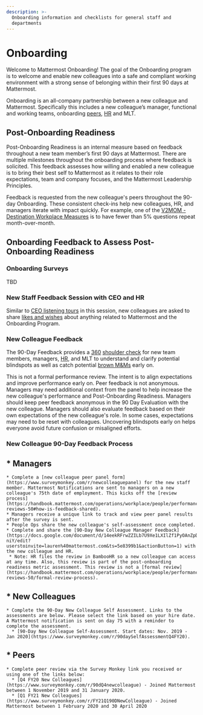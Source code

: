 ```yaml
---
description: >-
  Onboarding information and checklists for general staff and
  departments
---
```


# Onboarding

Welcome to Mattermost Onboarding! The goal of the Onboarding program is to welcome and enable new colleagues into a safe and compliant working environment with a strong sense of belonging within their first 90 days at Mattermost. 

Onboarding is an all-company partnership between a new colleague and Mattermost. Specifically this includes a new colleague’s manager, functional and working teams, onboarding [peers](https://docs.google.com/document/d/1DQULEvgOhGeEGLTzdOlSvo858vo94zmnMN8sygi-lHk/edit?ts=5e21f202), [HR](https://handbook.mattermost.com/operations/workplace/people#team) and MLT. 

## Post-Onboarding Readiness 

Post-Onboarding Readiness is an internal measure based on feedback throughout a new team member’s first 90 days at Mattermost. There are multiple milestones throughout the onboarding process where feedback is solicited. This feedback assesses how willing and enabled a new colleague is to bring their best self to Mattermost as it relates to their role expectations, team and company focuses, and the Mattermost Leadership Principles. 

Feedback is requested from the new colleague's peers throughout the 90-day Onboarding. These consistent check-ins help new colleagues, HR, and managers iterate with impact quickly. For example, one of the [V2MOM - Destination Workplace Measures](https://docs.google.com/presentation/d/1BDSaeW-M92gth_NM1vI23dtbFLBsYVIk/edit#slide=id.g6f2ea8cda4_8_1852) is to have fewer than 5% questions repeat month-over-month. 

## Onboarding Feedback to Assess Post-Onboarding Readiness 

### **Onboarding Surveys**
TBD

### **New Staff Feedback Session with CEO and HR**

Similar to [CEO listening tours](https://handbook.mattermost.com/operations/operations/company-cadence#ceo-listening-tours) in this session, new colleagues are asked to share [likes and wishes](https://handbook.mattermost.com/company/about-mattermost/mindsets#likes-and-wishes) about anything related to Mattermost and the Onboarding Program. 

### **New Colleague Feedback**

The 90-Day Feedback provides a [360](https://handbook.mattermost.com/operations/workplace/people/performance-reviews-50#how-is-feedback-shared) [shoulder check](https://handbook.mattermost.com/company/about-mattermost/mindsets#shoulder-check) for new team members, managers, [HR](https://handbook.mattermost.com/operations/workplace/people#team), and MLT to understand and clarify potential blindspots as well as catch potential [brown M&Ms](https://handbook.mattermost.com/company/about-mattermost/mindsets#brown-m-and-ms) early on. 

This is not a formal performance review. The intent is to align expectations and improve performance early on. Peer feedback is not anonymous. Managers may need additional context from the panel to help increase the new colleague's performance and Post-Onboarding Readiness. Managers should keep peer feedback anonymous in the 90 Day Evaluation with the new colleague. Managers should also evaluate feedback based on their own expectations of the new colleague's role. In some cases, expectations may need to be reset with colleagues. Uncovering blindspots early on helps everyone avoid future confusion or misaligned efforts. 

### **New Colleague 90-Day Feedback Process**

## * **Managers**
    * Complete a [new colleague peer panel form](https://www.surveymonkey.com/r/newcolleaguepanel) for the new staff member. Mattermost Notifications are sent to managers on a new colleague's 75th date of employment. This kicks off the [review process](https://handbook.mattermost.com/operations/workplace/people/performance-reviews-50#how-is-feedback-shared). 
    * Managers receive a unique link to track and view peer panel results after the survey is sent. 
    * People Ops share the new colleague's self-assessment once completed. 
    * Complete and share the [90-Day New Colleague Manager Feedback](https://docs.google.com/document/d/14eekRFrwZZILb7U9Xe1LXIlZf1PyOAnZpDSJE9_-niY/edit?userstoinvite=lauren%40mattermost.com&ts=5e8399b1&actionButton=1) with the new colleague and HR. 
     * Note: HR files the review in BambooHR so a new colleague can access at any time. Also, this review is part of the post-onboarding readiness metric assessment. This review is not a [formal review](https://handbook.mattermost.com/operations/workplace/people/performance-reviews-50/formal-review-process).  
## * **New Colleagues**
    * Complete the 90-Day New Colleague Self Assessment. Links to the assessments are below. Please select the link based on your hire date. A Mattermost notification is sent on day 75 with a reminder to complete the assessment. 
      * [90-Day New Colleague Self-Assessment. Start dates: Nov. 2019 - Jan 2020](https://www.surveymonkey.com/r/90daySelfAssessmentQ4FY20). 
## * **Peers**
    * Complete peer review via the Survey Monkey link you received or using one of the links below: 
      * [Q4 FY20 New Colleagues](https://www.surveymonkey.com/r/90dQ4newcolleague) - Joined Mattermost between 1 November 2019 and 31 January 2020.
      * [Q1 FY21 New Colleagues](https://www.surveymonkey.com/r/FY21Q190DNewColleague) - Joined Mattermost between 1 February 2020 and 30 April 2020
